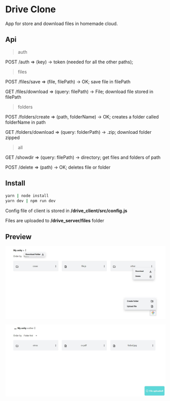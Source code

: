 # Drive Clone

App for store and download files in homemade cloud.

## Api

> auth

POST /auth => (key) -> token (needed for all the other paths);

> files

POST /files/save => (file, filePath) -> OK; save file in filePath

GET /files/download => (query: filePath) -> File; download file stored in filePath

> folders

POST /folders/create => (path, folderName) -> OK; creates a folder called folderName in path

GET /folders/download => (query: folderPath) -> .zip; download folder zipped

> all

GET /showdir => (query: filePath) -> directory; get files and folders of path

POST /delete => (path) -> OK; deletes file or folder

## Install

```sh
yarn | node install
yarn dev | npm run dev
```

Config file of client is stored in **/drive_client/src/config.js**

Files are uploaded to **/drive_server/files** folder

## Preview

![p1](/pictures/pic%201.jpg)

![p2](/pictures/pic%202.jpg)
